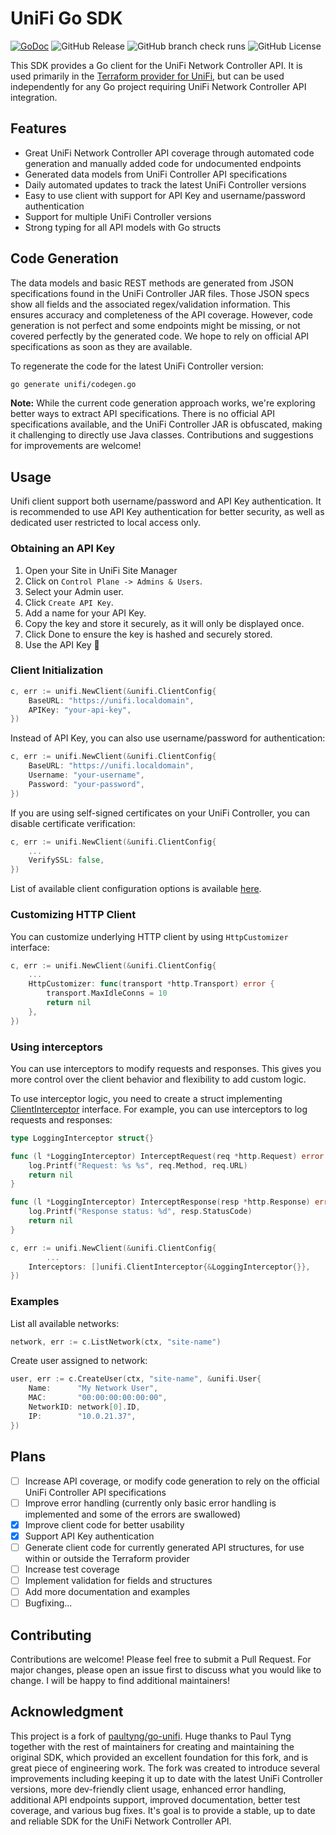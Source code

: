 # UniFi Go SDK
[![GoDoc](https://godoc.org/github.com/filipowm/go-unifi?status.svg)](https://godoc.org/github.com/filipowm/go-unifi)
![GitHub Release](https://img.shields.io/github/v/release/filipowm/go-unifi)
![GitHub branch check runs](https://img.shields.io/github/check-runs/filipowm/go-unifi/main)
![GitHub License](https://img.shields.io/github/license/filipowm/go-unifi)

This SDK provides a Go client for the UniFi Network Controller API. It is used primarily in the [Terraform provider for UniFi](https://github.com/filipowm/terraform-provider-unifi),
but can be used independently for any Go project requiring UniFi Network Controller API integration.

## Features

- Great UniFi Network Controller API coverage through automated code generation and manually added code for undocumented endpoints
- Generated data models from UniFi Controller API specifications
- Daily automated updates to track the latest UniFi Controller versions
- Easy to use client with support for API Key and username/password authentication
- Support for multiple UniFi Controller versions
- Strong typing for all API models with Go structs

## Code Generation

The data models and basic REST methods are generated from JSON specifications found in the UniFi Controller JAR files. Those JSON specs show all fields and the associated regex/validation information.
This ensures accuracy and completeness of the API coverage. However, code generation is not perfect and some endpoints might be missing, or not covered perfectly by the generated code. We hope to rely on official API specifications as soon as they are available.

To regenerate the code for the latest UniFi Controller version:

```bash
go generate unifi/codegen.go
```

**Note:** While the current code generation approach works, we're exploring better ways to extract API specifications. There is no official API specifications available, and the UniFi Controller JAR is obfuscated, making it
challenging to directly use Java classes. Contributions and suggestions for improvements are welcome!

## Usage

Unifi client support both username/password and API Key authentication. It is recommended to use API Key authentication for better security,
as well as dedicated user restricted to local access only.

### Obtaining an API Key
1. Open your Site in UniFi Site Manager
2. Click on `Control Plane -> Admins & Users`.
3. Select your Admin user.
4. Click `Create API Key`.
5. Add a name for your API Key.
6. Copy the key and store it securely, as it will only be displayed once.
7. Click Done to ensure the key is hashed and securely stored.
8. Use the API Key 🎉

### Client Initialization

```go
c, err := unifi.NewClient(&unifi.ClientConfig{
	BaseURL: "https://unifi.localdomain",
	APIKey: "your-api-key",
})
```

Instead of API Key, you can also use username/password for authentication:

```go
c, err := unifi.NewClient(&unifi.ClientConfig{
    BaseURL: "https://unifi.localdomain",
    Username: "your-username",
    Password: "your-password",
})
```

If you are using self-signed certificates on your UniFi Controller, you can disable certificate verification:

```go
c, err := unifi.NewClient(&unifi.ClientConfig{
    ...
    VerifySSL: false,
})
```

List of available client configuration options is available [here](https://pkg.go.dev/github.com/filipowm/go-unifi/unifi#ClientConfig).

### Customizing HTTP Client

You can customize underlying HTTP client by using `HttpCustomizer` interface:

```go
c, err := unifi.NewClient(&unifi.ClientConfig{
    ...
    HttpCustomizer: func(transport *http.Transport) error {
        transport.MaxIdleConns = 10
        return nil
    },
})
```

### Using interceptors

You can use interceptors to modify requests and responses. This gives you more control over the client behavior
and flexibility to add custom logic.

To use interceptor logic, you need to create a struct implementing [ClientInterceptor](https://pkg.go.dev/github.com/filipowm/go-unifi/unifi#ClientInterceptor) interface.
For example, you can use interceptors to log requests and responses:

```go
type LoggingInterceptor struct{}

func (l *LoggingInterceptor) InterceptRequest(req *http.Request) error {
    log.Printf("Request: %s %s", req.Method, req.URL)
    return nil
}

func (l *LoggingInterceptor) InterceptResponse(resp *http.Response) error {
	log.Printf("Response status: %d", resp.StatusCode)
    return nil
}

c, err := unifi.NewClient(&unifi.ClientConfig{
	    ...
    Interceptors: []unifi.ClientInterceptor{&LoggingInterceptor{}},
})
```

### Examples

List all available networks:
```go
network, err := c.ListNetwork(ctx, "site-name")
```

Create user assigned to network:
```go
user, err := c.CreateUser(ctx, "site-name", &unifi.User{
	Name:      "My Network User",
	MAC:       "00:00:00:00:00:00",
	NetworkID: network[0].ID,
	IP:        "10.0.21.37",
})
```

## Plans

- [ ] Increase API coverage, or modify code generation to rely on the official UniFi Controller API specifications
- [ ] Improve error handling (currently only basic error handling is implemented and some of the errors are swallowed)
- [x] Improve client code for better usability
- [x] Support API Key authentication
- [ ] Generate client code for currently generated API structures, for use within or outside the Terraform provider
- [ ] Increase test coverage
- [ ] Implement validation for fields and structures
- [ ] Add more documentation and examples
- [ ] Bugfixing...

## Contributing

Contributions are welcome! Please feel free to submit a Pull Request. For major changes, please open an issue first to discuss what you would like to change. I will be happy to find additional maintainers!

## Acknowledgment

This project is a fork of [paultyng/go-unifi](https://github.com/paultyng/go-unifi). Huge thanks to Paul Tyng together with the rest of maintainers for creating and maintaining the original SDK,
which provided an excellent foundation for this fork, and is great piece of engineering work. The fork was created to introduce several improvements including keeping it up to date with the latest UniFi Controller versions, more dev-friendly client usage, enhanced error handling, additional API endpoints support,
improved documentation, better test coverage, and various bug fixes. It's goal is to provide a stable, up to date and reliable SDK for the UniFi Network Controller API.
